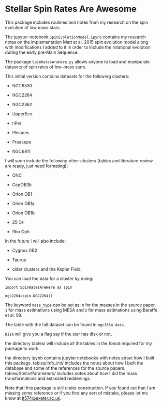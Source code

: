 # Stellar Spin Rates Are Awesome

This package includes routines and notes from my research on the spin evolution of low mass stars. 

The jupyter-notebook `SpinEvolutionModel.ipynb` contains my research notes on the implementation  Matt et al. 2015 spin evolution model along with modifications I added to it in order to include the rotational evolution during the early pre-Main Sequence. 

The package `SpinRatesAreHere.py` allows anyone to load and manipulate datasets of spin rates of low-mass stars.

This initial version contains datasets for the following clusters:

- NGC6530

- NGC2264

- NGC2362

- UpperSco

- hPer

- Pleiades

- Praesepe

- NGC6811

I will soon include the following other clusters (tables and literature review are ready, just need formating):


- ONC

- CepOB3b

- Orion OB1

- Orion OB1a

- Orion OB1b

- 25 Ori

- Rho Oph


In the future I will also include:

- Cygnus OB2

- Taurus

- older clusters and the Kepler Field.

You can load the data for a cluster by doing:

 `import SpinRatesAreHere as spin`

`ngc2264=spin.NGC2264()`

The keyword `mass_type` can be set as: `0` for the masses in the source paper, `1` for mass estimations using MESA and `2` for mass estimations using Baraffe et al. 98.

The table with the full dataset can be found in `ngc3364.data`.

`Disk` will give you a flag say if the star has disk or not.

the directory tables/ will include all the tables in the fomat required for my package to work.

the directory ipynb contains jupyter notebooks with notes about how I built this package. tables/info_init/ includes the notes about how I built the database and some of the references for the source papers. tables/StellarParameters/ includes notes about how I did the mass transformations and estimated reddenings.

Note that! this package is still under construction. If you found out that I am missing some reference or if you find any sort of mistake, please let me know at jt574@exeter.ac.uk.
